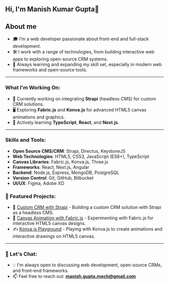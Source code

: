 ## Hi, I'm Manish Kumar Gupta👋

## About me
- 🎓 I’m a web developer passionate about front-end and full-stack development.
- 🛠 I work with a range of technologies, from building interactive web apps to exploring open-source CRM systems.
- 🚀 Always learning and expanding my skill set, especially in modern web frameworks and open-source tools.

- ---

### What I'm Working On:
- 🔭 Currently working on integrating **Strapi** (headless CMS) for custom CRM solutions.
- 🖥 Exploring **Fabric.js** and **Konva.js** for advanced HTML5 canvas animations and graphics.
- 🌱 Actively learning **TypeScript**, **React**, and **Next.js**.

---

### Skills and Tools:
- **Open Source CMS/CRM**: Strapi, Directus, KeystoneJS
- **Web Technologies**: HTML5, CSS3, JavaScript (ES6+), TypeScript
- **Canvas Libraries**: Fabric.js, Konva.js, Three.js
- **Frameworks**: React, Next.js, Angular
- **Backend**: Node.js, Express, MongoDB, PostgreSQL
- **Version Control**: Git, GitHub, Bitbucket
- **UI/UX**: Figma, Adobe XD

### 🌟 Featured Projects:
- 🔧 [Custom CRM with Strapi](https://github.com/m17gupta) - Building a custom CRM solution with Strapi as a headless CMS.
- 🎨 [Canvas Animation with Fabric.js](https://github.com/m17guptas) - Experimenting with Fabric.js for interactive HTML5 canvas designs.
- ✍️ [Konva.js Playground](https://github.com/m17gupta) - Playing with Konva.js to create animations and interactive drawings on HTML5 canvas.

---

### 💬 Let's Chat:
- 💡 I'm always open to discussing web development, open-source CRMs, and front-end frameworks.
- 📫 Feel free to reach out: **manish.gupta.mech@gmail.com**
